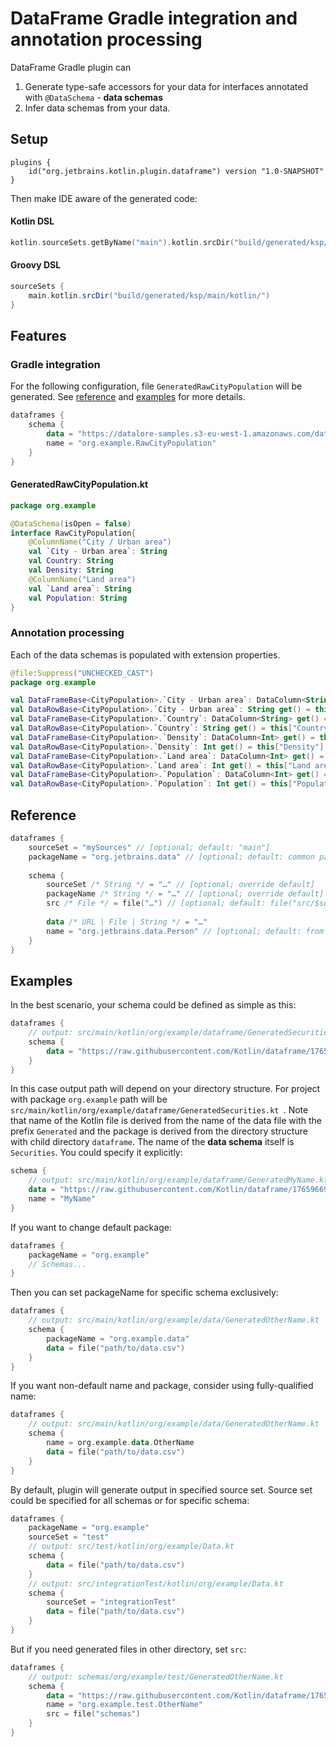 # DataFrame Gradle integration and annotation processing

DataFrame Gradle plugin can
1. Generate type-safe accessors for your data for interfaces annotated with `@DataSchema` - **data schemas**
2. Infer data schemas from your data.

## Setup
```
plugins {
    id("org.jetbrains.kotlin.plugin.dataframe") version "1.0-SNAPSHOT"
}
```
Then make IDE aware of the generated code:
#### Kotlin DSL
```kotlin
kotlin.sourceSets.getByName("main").kotlin.srcDir("build/generated/ksp/main/kotlin/")
```
#### Groovy DSL
```groovy
sourceSets {
    main.kotlin.srcDir("build/generated/ksp/main/kotlin/")
}
```

## Features
### Gradle integration
For the following configuration, file `GeneratedRawCityPopulation` will be generated. See [reference](#reference) and [examples](#examples) for more details.
```kotlin
dataframes {
    schema {
        data = "https://datalore-samples.s3-eu-west-1.amazonaws.com/datalore_gallery_of_samples/city_population.csv"
        name = "org.example.RawCityPopulation"
    }
}
```

#### GeneratedRawCityPopulation.kt
```kotlin
package org.example

@DataSchema(isOpen = false)
interface RawCityPopulation{
    @ColumnName("City / Urban area")
    val `City - Urban area`: String
    val Country: String
    val Density: String
    @ColumnName("Land area")
    val `Land area`: String
    val Population: String
}
```
### Annotation processing
Each of the data schemas is populated with extension properties.

```kotlin
@file:Suppress("UNCHECKED_CAST")
package org.example

val DataFrameBase<CityPopulation>.`City - Urban area`: DataColumn<String> get() = this["City / Urban area"] as DataColumn<String>
val DataRowBase<CityPopulation>.`City - Urban area`: String get() = this["City / Urban area"] as String
val DataFrameBase<CityPopulation>.`Country`: DataColumn<String> get() = this["Country"] as DataColumn<String>
val DataRowBase<CityPopulation>.`Country`: String get() = this["Country"] as String
val DataFrameBase<CityPopulation>.`Density`: DataColumn<Int> get() = this["Density"] as DataColumn<Int>
val DataRowBase<CityPopulation>.`Density`: Int get() = this["Density"] as Int
val DataFrameBase<CityPopulation>.`Land area`: DataColumn<Int> get() = this["Land area"] as DataColumn<Int>
val DataRowBase<CityPopulation>.`Land area`: Int get() = this["Land area"] as Int
val DataFrameBase<CityPopulation>.`Population`: DataColumn<Int> get() = this["Population"] as DataColumn<Int>
val DataRowBase<CityPopulation>.`Population`: Int get() = this["Population"] as Int
```
   
## Reference 
```kotlin
dataframes {
    sourceSet = "mySources" // [optional; default: "main"]
    packageName = "org.jetbrains.data" // [optional; default: common package under source set]
    
    schema {
        sourceSet /* String */ = "…" // [optional; override default]
        packageName /* String */ = "…" // [optional; override default]
        src /* File */ = file("…") // [optional; default: file("src/$sourceSet/kotlin")]
        
        data /* URL | File | String */ = "…" 
        name = "org.jetbrains.data.Person" // [optional; default: from filename]
    }
}
```

## Examples
In the best scenario, your schema could be defined as simple as this:
```kotlin
dataframes {
    // output: src/main/kotlin/org/example/dataframe/GeneratedSecurities.kt
    schema {
        data = "https://raw.githubusercontent.com/Kotlin/dataframe/1765966904c5920154a4a480aa1fcff23324f477/data/securities.csv"
    }
}
```
In this case output path will depend on your directory structure. For project with package `org.example` path will be `src/main/kotlin/org/example/dataframe/GeneratedSecurities.kt
`. Note that name of the Kotlin file is derived from the name of the data file with the prefix `Generated` and the package is derived from the directory structure with child directory `dataframe`. The name of the **data schema** itself is `Securities`. You could specify it explicitly:
```kotlin
schema {
    // output: src/main/kotlin/org/example/dataframe/GeneratedMyName.kt
    data = "https://raw.githubusercontent.com/Kotlin/dataframe/1765966904c5920154a4a480aa1fcff23324f477/data/securities.csv"
    name = "MyName"
}
```
If you want to change default package:
```kotlin
dataframes {
    packageName = "org.example"
    // Schemas...
}
```
Then you can set packageName for specific schema exclusively:
```kotlin
dataframes {
    // output: src/main/kotlin/org/example/data/GeneratedOtherName.kt
    schema {
        packageName = "org.example.data"
        data = file("path/to/data.csv")
    }
}
```
If you want non-default name and package, consider using fully-qualified name:
```kotlin
dataframes {
    // output: src/main/kotlin/org/example/data/GeneratedOtherName.kt
    schema {
        name = org.example.data.OtherName
        data = file("path/to/data.csv")
    }
}
```
By default, plugin will generate output in specified source set. Source set could be specified for all schemas or for specific schema:
```kotlin
dataframes {
    packageName = "org.example"
    sourceSet = "test"
    // output: src/test/kotlin/org/example/Data.kt
    schema {
        data = file("path/to/data.csv")
    }
    // output: src/integrationTest/kotlin/org/example/Data.kt
    schema {
        sourceSet = "integrationTest"
        data = file("path/to/data.csv")
    }
}
```
But if you need generated files in other directory, set `src`:
```kotlin
dataframes {
    // output: schemas/org/example/test/GeneratedOtherName.kt
    schema {
        data = "https://raw.githubusercontent.com/Kotlin/dataframe/1765966904c5920154a4a480aa1fcff23324f477/data/securities.csv"
        name = "org.example.test.OtherName"
        src = file("schemas")
    }
}
```
